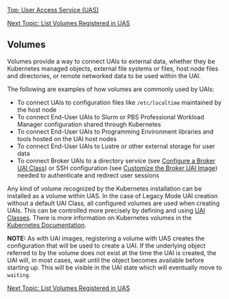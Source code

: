 [Top: User Access Service (UAS)](User_Access_Service_UAS.md)

[Next Topic: List Volumes Registered in UAS](List_Volumes_Registered_in_UAS.md)

## Volumes

Volumes provide a way to connect UAIs to external data, whether they be Kubernetes managed objects, external file systems or files, host node files and directories, or remote networked data to be used within the UAI.

The following are examples of how volumes are commonly used by UAIs:

* To connect UAIs to configuration files like `/etc/localtime` maintained by the host node
* To connect End-User UAIs to Slurm or PBS Professional Workload Manager configuration shared through Kubernetes
* To connect End-User UAIs to Programming Environment libraries and tools hosted on the UAI host nodes
* To connect End-User UAIs to Lustre or other external storage for user data
* To connect Broker UAIs to a directory service (see [Configure a Broker UAI Class](Configure_a_Broker_UAI_Class.md)) or SSH configuration (see [Customize the Broker UAI Image](Customize_the_Broker_UAI_Image.md)) needed to authenticate and redirect user sessions

Any kind of volume recognized by the Kubernetes installation can be installed as a volume within UAS.  In the case of Legacy Mode UAI creation without a default UAI Class, all configured volumes are used when creating UAIs.  This can be controlled more precisely by defining and using [UAI Classes](UAI_Classes.md). There is more information on Kubernetes volumes in the [Kubernetes Documentation](https://kubernetes.io/docs/concepts/storage/volumes).

**NOTE:** As with UAI images, registering a volume with UAS creates the configuration that will be used to create a UAI. If the underlying object referred to by the volume does not exist at the time the UAI is created, the UAI will, in most cases, wait until the object becomes available before starting up. This will be visible in the UAI state which will eventually move to `waiting`.

[Next Topic: List Volumes Registered in UAS](List_Volumes_Registered_in_UAS.md)
